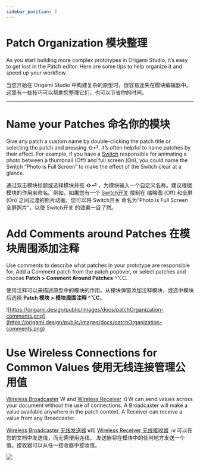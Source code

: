 ```yaml
---
sidebar_position: 2
---
```


# Patch Organization 模块整理

As you start building more complex prototypes in Origami Studio, it’s easy to get lost in the Patch editor. Here are some tips to help organize it and speed up your workflow.

当您开始在 Origami Studio 中构建复杂的原型时，很容易迷失在模块编辑器中。这里有一些技巧可以帮助您整理它们，也可以节省你的时间。

------

# Name your Patches 命名你的模块

Give any patch a custom name by double-clicking the patch title or selecting the patch and pressing ⇧⏎. It’s often helpful to name patches by their effect. For example, if you have a [Switch](../Utility/Switch) responsible for animating a photo between a thumbnail (Off) and full screen (On), you could name the Switch “Photo is Full Screen” to make the effect of the Switch clear at a glance.

通过双击模块标题或选择模块并按 **⇧⏎** ，为模块输入一个自定义名称。建议根据模块的作用来命名。例如，如果您有一个 [Switch开关](../Utility/Switch) 控制在 缩略图 (Off) 和全屏 (On) 之间过渡的照片动画，您可以将 Switch开关 命名为“Photo is Full Screen 全屏照片”，以使 Switch开关 的效果一目了然。

# Add Comments around Patches 在模块周围添加注释

Use comments to describe what patches in your prototype are responsible for. Add a Comment patch from the patch popover, or select patches and choose **Patch > Comment Around Patches**  ^⌥C.

使用注释可以来描述原型中的模块的作用。从模块弹窗添加注释模块，或选中模块后选择 **Patch 模块 > 模块周围注释 ^⌥C**。

![https://origami.design/public/images/docs/patchOrganization-comments.png](https://origami.design/public/images/docs/patchOrganization-comments.png)

# Use Wireless Connections for Common Values 使用无线连接管理公用值

[Wireless Broadcaster](../Utility/Variable%20Broadcaster) W and [Wireless Receiver](../Utility/Variable%20Receiver) ⇧W can send values across your document without the use of connections. A Broadcaster will make a value available anywhere in the patch context. A Receiver can receive a value from any Broadcaster.

[Wireless Broadcaster 无线发送器](../Utility/Variable%20Broadcaster) `W`和 [Wireless Receiver 无线接收器](../Utility/Variable%20Receiver) `⇧W` 可以在您的文档中发送值，而无需使用连线。 发送器将在模块中的任何地方发送一个值。接收器可以从任一接收器中接收值。

![](https://origami.design/public/images/docs/patchOrganization-wireless.png)
